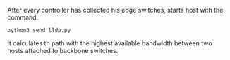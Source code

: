 After every controller has collected his edge switches, starts host with the command:
```
python3 send_lldp.py
```
It calculates th path with the highest available bandwidth between two hosts attached to backbone switches.
